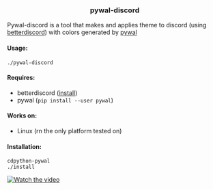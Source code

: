 <h3 align='center'> pywal-discord </h3>

Pywal-discord is a tool that makes and applies theme to discord (using <a href="https://betterdiscord.net/home/" target="_blank" >betterdiscord</a>) with colors generated by <a href="https://github.com/dylanaraps/pywal" target="_blank">pywal</a>

#### Usage: 
```
./pywal-discord
```
#### Requires: 
- betterdiscord (<a href="https://github.com/bb010g/betterdiscordctl" target="_blank">install</a>)
- pywal (`pip install --user pywal`)
#### Works on: 
- Linux (rn the only platform tested on)
#### Installation:
```
cdpython-pywal
./install
```
[![Watch the video](https://j.gifs.com/wVlZ68.gif)](vhttps://youtu.be/IqXWG9af9n8)

